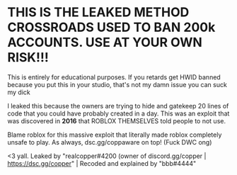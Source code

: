 # THIS IS THE LEAKED METHOD CROSSROADS USED TO BAN 200k ACCOUNTS. USE AT YOUR OWN RISK!!!

This is entirely for educational purposes. If you retards get HWID banned because you put this in your studio, that's not my damn issue you can suck my dick

I leaked this because the owners are trying to hide and gatekeep 20 lines of code that you could have probably created in a day. This was an exploit that was discovered in **2016** that ROBLOX THEMSELVES told people to not use.

Blame roblox for this massive exploit that literally made roblox completely unsafe to play. As always, dsc.gg/coppaware on top! (Fuck DWC ong)

<3 yall. Leaked by "realcopper#4200 (owner of discord.gg/copper | https://dsc.gg/copper" | Recoded and explained by "bbb#4444"
